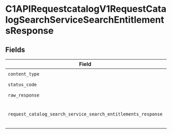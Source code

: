 # C1APIRequestcatalogV1RequestCatalogSearchServiceSearchEntitlementsResponse


## Fields

| Field                                                                                                                                                  | Type                                                                                                                                                   | Required                                                                                                                                               | Description                                                                                                                                            |
| ------------------------------------------------------------------------------------------------------------------------------------------------------ | ------------------------------------------------------------------------------------------------------------------------------------------------------ | ------------------------------------------------------------------------------------------------------------------------------------------------------ | ------------------------------------------------------------------------------------------------------------------------------------------------------ |
| `content_type`                                                                                                                                         | *str*                                                                                                                                                  | :heavy_check_mark:                                                                                                                                     | HTTP response content type for this operation                                                                                                          |
| `status_code`                                                                                                                                          | *int*                                                                                                                                                  | :heavy_check_mark:                                                                                                                                     | HTTP response status code for this operation                                                                                                           |
| `raw_response`                                                                                                                                         | [httpx.Response](https://www.python-httpx.org/api/#response)                                                                                           | :heavy_check_mark:                                                                                                                                     | Raw HTTP response; suitable for custom response parsing                                                                                                |
| `request_catalog_search_service_search_entitlements_response`                                                                                          | [Optional[shared.RequestCatalogSearchServiceSearchEntitlementsResponse]](../../models/shared/requestcatalogsearchservicesearchentitlementsresponse.md) | :heavy_minus_sign:                                                                                                                                     | The RequestCatalogSearchServiceSearchEntitlementsResponse message contains a list of results and a nextPageToken if applicable.                        |